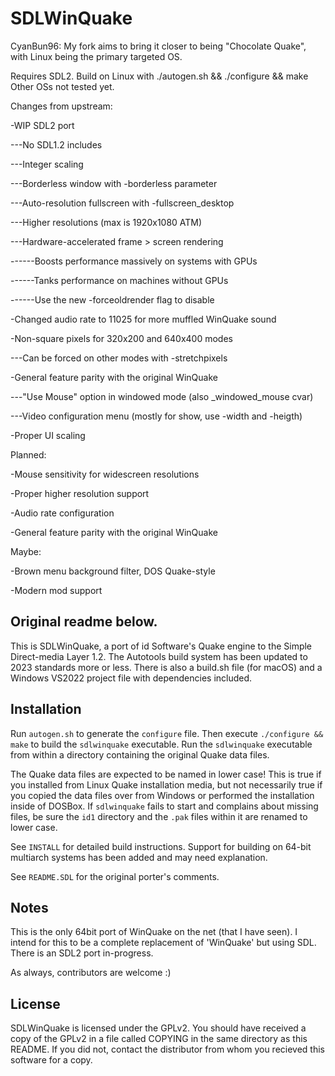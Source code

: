 SDLWinQuake
==============================

CyanBun96: My fork aims to bring it closer to being "Chocolate Quake", with Linux being the primary targeted OS.

Requires SDL2.
Build on Linux with ./autogen.sh && ./configure && make
Other OSs not tested yet.

Changes from upstream:

-WIP SDL2 port

---No SDL1.2 includes

---Integer scaling

---Borderless window with -borderless parameter

---Auto-resolution fullscreen with -fullscreen_desktop

---Higher resolutions (max is 1920x1080 ATM)

---Hardware-accelerated frame > screen rendering

------Boosts performance massively on systems with GPUs

------Tanks performance on machines without GPUs

------Use the new -forceoldrender flag to disable

-Changed audio rate to 11025 for more muffled WinQuake sound

-Non-square pixels for 320x200 and 640x400 modes

---Can be forced on other modes with -stretchpixels

-General feature parity with the original WinQuake

---"Use Mouse" option in windowed mode (also _windowed_mouse cvar)

---Video configuration menu (mostly for show, use -width and -heigth)

-Proper UI scaling

Planned:

-Mouse sensitivity for widescreen resolutions

-Proper higher resolution support

-Audio rate configuration

-General feature parity with the original WinQuake

Maybe:

-Brown menu background filter, DOS Quake-style

-Modern mod support

Original readme below.
------------

This is SDLWinQuake, a port of id Software's Quake engine to the Simple Direct-media Layer 1.2.  The Autotools build system has been updated to 2023 standards more or less.  There is also a build.sh file (for macOS) and a Windows VS2022 project file with dependencies included.

Installation
------------

Run `autogen.sh` to generate the `configure` file. Then execute `./configure && make` to build the `sdlwinquake` executable. Run the `sdlwinquake` executable from within a directory containing the original Quake data files.

The Quake data files are expected to be named in lower case! This is true if you installed from Linux Quake installation media, but not necessarily true if you copied the data files over from Windows or performed the installation inside of DOSBox. If `sdlwinquake` fails to start and complains about missing files, be sure the `id1` directory and the `.pak` files within it are renamed to lower case.

See `INSTALL` for detailed build instructions. Support for building on 64-bit multiarch systems has been added and may need explanation.

See `README.SDL` for the original porter's comments.

Notes
-----

This is the only 64bit port of WinQuake on the net (that I have seen).  I intend for this to be a complete replacement of 'WinQuake' but using SDL.  There is an SDL2 port in-progress.

As always, contributors are welcome :)

License
-------

SDLWinQuake is licensed under the GPLv2.  You should have received a copy of the GPLv2 in a file called COPYING in the same directory as this README.  If you did not, contact the distributor from whom you recieved this software for a copy.
